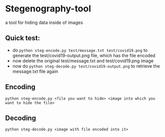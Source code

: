 # Stegenography-tool

a tool for hiding data inside of images

## Quick test:
- do `python steg-encode.py test/message.txt test/covid19.png` to generate the test/covid19-output.png file, which has the file encoded
- now delete the original test/message.txt and test/covid19.png image
- now do `python steg-decode.py test/covid19-output.png` to retrieve the message.txt file again

## Encoding
```
python steg-encode.py <file you want to hide> <image into which you want to hide the file>
```

## Decoding
```
python steg-decode.py <image with file encoded into it>
```